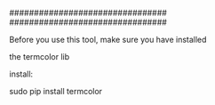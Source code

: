 ################################
################################



Before you use this tool, make sure you have installed

the termcolor lib

install:

sudo pip install termcolor
